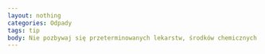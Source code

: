 ```yaml
---
layout: nothing
categories: Odpady
tags: tip
body: Nie pozbywaj się przeterminowanych lekarstw, środków chemicznych czy innych toksycznych odpadów poprzez wylewanie ich do kanalizacji. Zatruwają one bakterie pomagające oczyszczać ścieki i przyczyniają się do pogorszenia jakości wody i środowiska.
---
```

